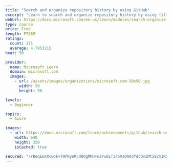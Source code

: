 ```yaml
---
title: "Search and organize repository history by using GitHub"
excerpt: "Learn to search and organize repository history by using filters, blame, and cross-linking on GitHub."
webUrl: https://docs.microsoft.com/en-us/learn/modules/search-organize-repository-history-github/
type: course
price: Free
length: PT38M
ratings:
  count: 171
  average: 4.7953215
heat: 50

provider:
  name: Microsoft Learn
  domain: microsoft.com
  images:
    - url: /assets/images/organizations/microsoft.com-50x50.jpg
      width: 50
      height: 50

levels:
  - Beginner

topics:
  - Azure

images:
  - url: https://docs.microsoft.com/learn/achievements/github/search-organize-repository-history-github-social.png
    width: 640
    height: 320
    isCached: true

secured: "/rBeqE6kXcwok+TWPNynKcd80gMMU+oJYuOLTIr5VsOm0dYdcQvZMt582m1K5cSCYJPl++NaqeUdT6kMZU+YYfMohfvicXlVXv+CW3aU1h/KX0gc7TYAgMp6stJ/cz9QQ3Mqll9PiSs5hEj8xYNkeqhKj8o1/7RTSzyHUHOPGcnwX9xaq56TD2Dgc69WNB0/Whkg7F8r1eAyxPv7w+n1lEQk/ivA5M1LVJH2TcRMHmtj45922AqWVR4RwAlyz3ZOsgOVeRZn2ZbyLOVi37F/bfN27XOv0S9/57MDJZ2lc5rZ9QdGZi6NfMxMdbZX9mPqtZKz74MDZeK35cnPgkCA844SDGDWDrf2GGhsAxrQvZOsTRDMCUJPwVlBUKyMoIpqVoKNmiUsBhPi531o81xLcDpawTZsw3S36XbT7Wc1HuA=;8lToq+UJWlL4CygjgMA6/g=="
---
```


